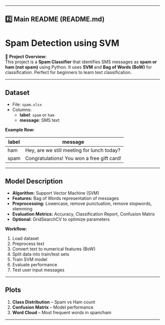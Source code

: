 
---

## **2️⃣ Main README (README.md)**


# Spam Detection using SVM

🚀 **Project Overview:**  
This project is a **Spam Classifier** that identifies SMS messages as **spam or ham (not spam)** using Python. It uses **SVM** and **Bag of Words (BoW)** for classification. Perfect for beginners to learn text classification.

---

## Dataset

- File: `spam.xlsx`  
- Columns:
  - **label**: `spam` or `ham`  
  - **message**: SMS text  

**Example Row:**

| label | message                                      |
|-------|---------------------------------------------|
| ham   | Hey, are we still meeting for lunch today? |
| spam  | Congratulations! You won a free gift card! |

---

## Model Description

- **Algorithm:** Support Vector Machine (SVM)  
- **Features:** Bag of Words representation of messages  
- **Preprocessing:** Lowercase, remove punctuation, remove stopwords, stemming  
- **Evaluation Metrics:** Accuracy, Classification Report, Confusion Matrix  
- **Optional:** GridSearchCV to optimize parameters  

**Workflow:**  
1. Load dataset  
2. Preprocess text  
3. Convert text to numerical features (BoW)  
4. Split data into train/test sets  
5. Train SVM model  
6. Evaluate performance  
7. Test user input messages  

---

## Plots

1. **Class Distribution** – Spam vs Ham count  
2. **Confusion Matrix** – Model performance  
3. **Word Cloud** – Most frequent words in spam/ham  

---


